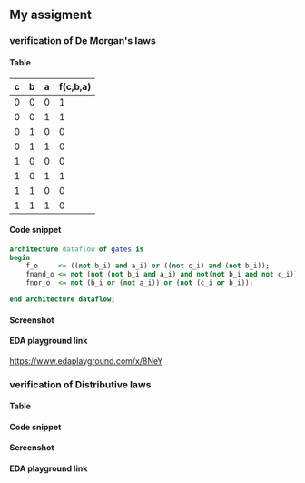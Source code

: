 ## My assigment  

### verification of De Morgan's laws

#### Table 

| **c** | **b** |**a** | **f(c,b,a)** |
| - | - | - | - | 
| 0 | 0 | 0 | 1 | 
| 0 | 0 | 1 | 1 | 
| 0 | 1 | 0 | 0 |  
| 0 | 1 | 1 | 0 |  
| 1 | 0 | 0 | 0 |  
| 1 | 0 | 1 | 1 |  
| 1 | 1 | 0 | 0 | 
| 1 | 1 | 1 | 0 |  

#### Code snippet 
```vhdl
architecture dataflow of gates is
begin
    f_o     <= ((not b_i) and a_i) or ((not c_i) and (not b_i));
    fnand_o <= not (not (not b_i and a_i) and not(not b_i and not c_i));
    fnor_o  <= not (b_i or (not a_i)) or (not (c_i or b_i));

end architecture dataflow;

```

#### Screenshot



#### EDA playground link
https://www.edaplayground.com/x/8NeY


### verification of Distributive laws
#### Table 
#### Code snippet 
#### Screenshot
#### EDA playground link
